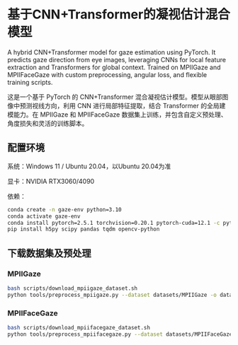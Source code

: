 # 基于CNN+Transformer的凝视估计混合模型

A hybrid CNN+Transformer model for gaze estimation using PyTorch. It predicts gaze direction from eye images, leveraging CNNs for local feature extraction and Transformers for global context. Trained on MPIIGaze and MPIIFaceGaze with custom preprocessing, angular loss, and flexible training scripts.

这是一个基于 PyTorch 的 CNN+Transformer 混合凝视估计模型。模型从眼部图像中预测视线方向，利用 CNN 进行局部特征提取，结合 Transformer 的全局建模能力。在 MPIIGaze 和 MPIIFaceGaze 数据集上训练，并包含自定义预处理、角度损失和灵活的训练脚本。

## 配置环境

系统：Windows 11 / Ubuntu 20.04，以Ubuntu 20.04为准

显卡：NVIDIA RTX3060/4090

依赖：
```bash
conda create -n gaze-env python=3.10
conda activate gaze-env
conda install pytorch=2.5.1 torchvision=0.20.1 pytorch-cuda=12.1 -c pytorch -c nvidia
pip install h5py scipy pandas tqdm opencv-python
```
## 下载数据集及预处理

### MPIIGaze

```bash
bash scripts/download_mpiigaze_dataset.sh
python tools/preprocess_mpiigaze.py --dataset datasets/MPIIGaze -o datasets/
```

### MPIIFaceGaze

```bash
bash scripts/download_mpiifacegaze_dataset.sh
python tools/preprocess_mpiifacegaze.py --dataset datasets/MPIIFaceGaze_normalized -o datasets/
```
